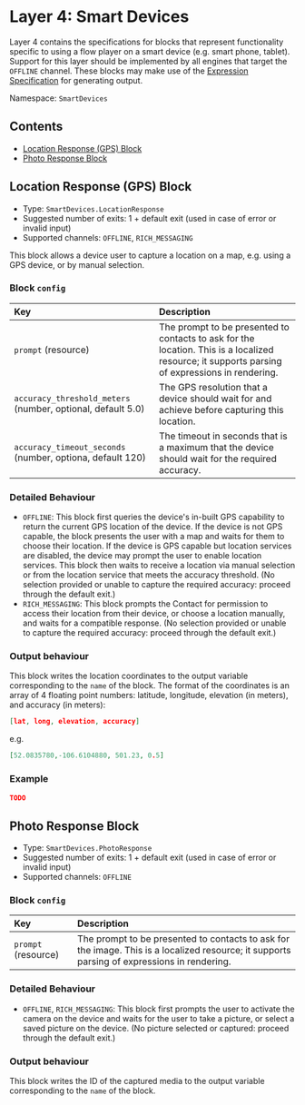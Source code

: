 # Layer 4: Smart Devices

Layer 4 contains the specifications for blocks that represent functionality specific to using a flow player on a smart device \(e.g. smart phone, tablet\).  
Support for this layer should be implemented by all engines that target the `OFFLINE` channel. These blocks may make use of the [Expression Specification](../expressions.md) for generating output.

Namespace: `SmartDevices`

## Contents

* [Location Response \(GPS\) Block](3-smart-devices.md#location-response-gps-block)
* [Photo Response Block](3-smart-devices.md#photo-response-block)

## Location Response \(GPS\) Block

* Type: `SmartDevices.LocationResponse`
* Suggested number of exits: 1 + default exit (used in case of error or invalid input)
* Supported channels: `OFFLINE`, `RICH_MESSAGING`

This block allows a device user to capture a location on a map, e.g. using a GPS device, or by manual selection.

### Block `config`

| Key | Description |
| :--- | :--- |
| `prompt` \(resource\) | The prompt to be presented to contacts to ask for the location. This is a localized resource; it supports parsing of expressions in rendering. |
| `accuracy_threshold_meters` \(number, optional, default 5.0\) | The GPS resolution that a device should wait for and achieve before capturing this location. |
| `accuracy_timeout_seconds` \(number, optiona, default 120\) | The timeout in seconds that is a maximum that the device should wait for the required accuracy. |

### Detailed Behaviour

* `OFFLINE`: This block first queries the device's in-built GPS capability to return the current GPS location of the device. If the device is not GPS capable, the block presents the user with a map and waits for them to choose their location.  If the device is GPS capable but location services are disabled, the device may prompt the user to enable location services. This block then waits to receive a location via manual selection or from the location service that meets the accuracy threshold.  \(No selection provided or unable to capture the required accuracy: proceed through the default exit.\)
* `RICH_MESSAGING`: This block prompts the Contact for permission to access their location from their device, or choose a location manually, and waits for a compatible response. \(No selection provided or unable to capture the required accuracy: proceed through the default exit.\)

### Output behaviour

This block writes the location coordinates to the output variable corresponding to the `name` of the block. The format of the coordinates is an array of 4 floating point numbers: latitude, longitude, elevation \(in meters\), and accuracy \(in meters\):

```json
[lat, long, elevation, accuracy]
```

e.g.

```json
[52.0835780,-106.6104880, 501.23, 0.5]
```

### Example

```json
TODO
```

## Photo Response Block

* Type: `SmartDevices.PhotoResponse`
* Suggested number of exits: 1 + default exit (used in case of error or invalid input)
* Supported channels: `OFFLINE`

### Block `config`

| Key | Description |
| :--- | :--- |
| `prompt` \(resource\) | The prompt to be presented to contacts to ask for the image. This is a localized resource; it supports parsing of expressions in rendering. |

### Detailed Behaviour

* `OFFLINE`, `RICH_MESSAGING`: This block first prompts the user to activate the camera on the device and waits for the user to take a picture, or select a saved picture on the device. \(No picture selected or captured: proceed through the default exit.\)

### Output behaviour

This block writes the ID of the captured media to the output variable corresponding to the `name` of the block.

